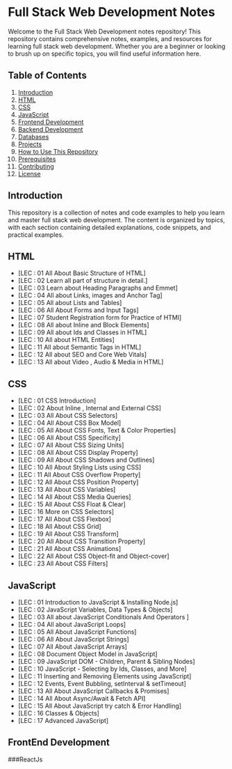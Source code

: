 # Full Stack Web Development Notes
Welcome to the Full Stack Web Development notes repository! 
This repository contains comprehensive notes, examples, and resources for learning full stack web development. Whether you are a beginner or looking to brush up on specific topics, you will find useful information here.
## Table of Contents
1. [Introduction](#introduction)
2. [HTML](#html)
3. [CSS](#css)
4. [JavaScript](#javascript)
5. [Frontend Development](#frontend-development)
6. [Backend Development](#backend-development)
7. [Databases](#databases)
8. [Projects](#projects)
9. [How to Use This Repository](#how-to-use-this-repository)
10. [Prerequisites](#prerequisites)
11. [Contributing](#contributing)
12. [License](#license)

## Introduction

This repository is a collection of notes and code examples to help you learn and master full stack web development. The content is organized by topics, with each section containing detailed explanations, code snippets, and practical examples.

## HTML
- [LEC : 01 All About Basic Structure of HTML]
- [LEC : 02 Learn all part of structure in detail.]
- [LEC : 03 Learn about Heading Paragraphs and Emmet]
- [LEC : 04 All about Links, images and Anchor Tag]
- [LEC : 05 All about Lists and Tables]
- [LEC : 06 All About Forms and Input Tags]
- [LEC : 07 Student Registration form for Practice of HTMl]
- [LEC : 08 All about Inline and Block Elements]
- [LEC : 09 All about Ids and Classes in HTML]
- [LEC : 10 All about HTML Entities]
- [LEC : 11 All about Semantic Tags in HTML]
- [LEC : 12 All about SEO and Core Web Vitals]
- [LEC : 13 All about Video , Audio & Media in HTML]

## CSS
- [LEC : 01 CSS Introduction]
- [LEC : 02 About Inline , Internal and External CSS]
- [LEC : 03 All About CSS Selectors]
- [LEC : 04 All About CSS Box Model]
- [LEC : 05 All About CSS Fonts, Text & Color Properties]
- [LEC : 06 All About CSS Specificity]
- [LEC : 07 All About CSS Sizing Units]
- [LEC : 08 All About CSS Display Property]
- [LEC : 09 All About CSS Shadows and Outlines]
- [LEC : 10 All About Styling Lists using CSS]
- [LEC : 11 All About CSS Overflow Property]
- [LEC : 12 All About CSS Position Property]
- [LEC : 13 All About CSS Variables]
- [LEC : 14 All About CSS Media Queries]
- [LEC : 15 All About CSS Float & Clear]
- [LEC : 16 More on CSS Selectors]
- [LEC : 17 All About CSS Flexbox]
- [LEC : 18 All About CSS Grid]
- [LEC : 19 All About CSS Transform]
- [LEC : 20 All About CSS Transition Property]
- [LEC : 21 All About CSS Animations]
- [LEC : 22 All About CSS Object-fit and Object-cover]
- [LEC : 23 All About CSS Filters]

## JavaScript
- [LEC : 01 Introduction to JavaScript & Installing Node.js]
- [LEC : 02 JavaScript Variables, Data Types & Objects]
- [LEC : 03 All about JavaScript Conditionals And Operators ]
- [LEC : 04 All about JavaScript Loops]
- [LEC : 05 All About JavaScript Functions]
- [LEC : 06 All About JavaScript Strings]
- [LEC : 07 All About JavaScript Arrays]
- [LEC : 08 Document Object Model in JavaScript]
- [LEC : 09 JavaScript DOM - Children, Parent & Sibling Nodes]
- [LEC : 10 JavaScript - Selecting by Ids, Classes, and More]
- [LEC : 11 Inserting and Removing Elements using JavaScript]
- [LEC : 12 Events, Event Bubbling, setInterval & setTimeout]
- [LEC : 13 All About JavaScript Callbacks & Promises]
- [LEC : 14 All About Async/Await & Fetch API]
- [LEC : 15 All About JavaScript try catch & Error Handling]
- [LEC : 16 Classes & Objects]
- [LEC : 17 Advanced JavaScript]

## FrontEnd Development
###ReactJs

